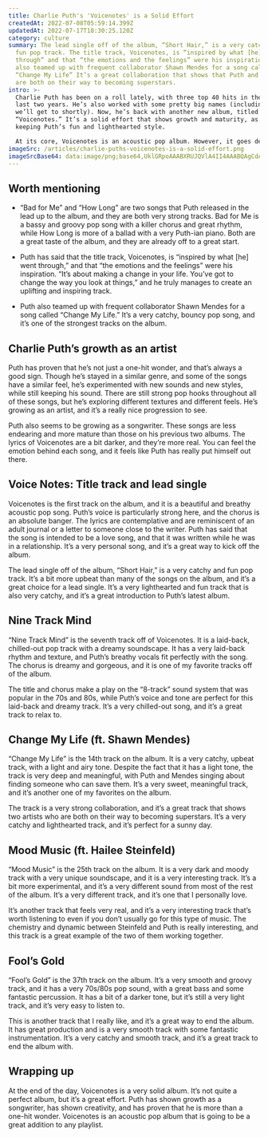 ```yaml
---
title: Charlie Puth's 'Voicenotes' is a Solid Effort
createdAt: 2022-07-08T05:59:14.399Z
updatedAt: 2022-07-17T18:30:25.120Z
category: culture
summary: The lead single off of the album, “Short Hair,” is a very catchy and
  fun pop track. The title track, Voicenotes, is “inspired by what [he] went
  through” and that “the emotions and the feelings” were his inspiration. Puth
  also teamed up with frequent collaborator Shawn Mendes for a song called
  “Change My Life” It’s a great collaboration that shows that Puth and Mendes
  are both on their way to becoming superstars.
intro: >-
  Charlie Puth has been on a roll lately, with three top 40 hits in the
  last two years. He’s also worked with some pretty big names (including one
  we’ll get to shortly). Now, he’s back with another new album, titled
  “Voicenotes.” It’s a solid effort that shows growth and maturity, as well as
  keeping Puth’s fun and lighthearted style. 

  At its core, Voicenotes is an acoustic pop album. However, it goes deeper than just putting electric guitars aside; these songs are stripped right down to the bare bones. There’s still plenty of production value—especially on the third track—but it feels like Puth made a conscious decision not to hide behind anything.
imageSrc: /articles/charlie-puths-voicenotes-is-a-solid-effort.png
imageSrcBase64: data:image/png;base64,UklGRpoAAABXRUJQVlA4II4AAABQAgCdASoKAAoAAUAmJbACdLoAAyNE4E747QAA/vNVF/NIezp26bjlVMxb0K4duhkaVvOpBloVXBvKkqxt+Vfn8qIq8PndBIs9VpQJ8Y2rT4/1hF3HXWTP9Gp/q5n/0OuH9sJ9fmKfmoTiPw99f/1GiWK7Mo/+H77nav/U0Hh3+VFrG3/qNN7F7X/cIAAA
---
```


## Worth mentioning

- “Bad for Me” and “How Long” are two songs that Puth released in the lead up to the album, and they are both very strong tracks. Bad for Me is a bassy and groovy pop song with a killer chorus and great rhythm, while How Long is more of a ballad with a very Puth-ian piano. Both are a great taste of the album, and they are already off to a great start.

- Puth has said that the title track, Voicenotes, is “inspired by what [he] went through,” and that “the emotions and the feelings” were his inspiration. “It’s about making a change in your life. You’ve got to change the way you look at things,” and he truly manages to create an uplifting and inspiring track.

- Puth also teamed up with frequent collaborator Shawn Mendes for a song called “Change My Life.” It’s a very catchy, bouncy pop song, and it’s one of the strongest tracks on the album.

## Charlie Puth’s growth as an artist

Puth has proven that he’s not just a one-hit wonder, and that’s always a good sign. Though he’s stayed in a similar genre, and some of the songs have a similar feel, he’s experimented with new sounds and new styles, while still keeping his sound. There are still strong pop hooks throughout all of these songs, but he’s exploring different textures and different feels. He’s growing as an artist, and it’s a really nice progression to see.

Puth also seems to be growing as a songwriter. These songs are less endearing and more mature than those on his previous two albums. The lyrics of Voicenotes are a bit darker, and they’re more real. You can feel the emotion behind each song, and it feels like Puth has really put himself out there.

## Voice Notes: Title track and lead single

Voicenotes is the first track on the album, and it is a beautiful and breathy acoustic pop song. Puth’s voice is particularly strong here, and the chorus is an absolute banger. The lyrics are contemplative and are reminiscent of an adult journal or a letter to someone close to the writer. Puth has said that the song is intended to be a love song, and that it was written while he was in a relationship. It’s a very personal song, and it’s a great way to kick off the album.

The lead single off of the album, “Short Hair,” is a very catchy and fun pop track. It’s a bit more upbeat than many of the songs on the album, and it’s a great choice for a lead single. It’s a very lighthearted and fun track that is also very catchy, and it’s a great introduction to Puth’s latest album.

## Nine Track Mind

“Nine Track Mind” is the seventh track off of Voicenotes. It is a laid-back, chilled-out pop track with a dreamy soundscape. It has a very laid-back rhythm and texture, and Puth’s breathy vocals fit perfectly with the song. The chorus is dreamy and gorgeous, and it is one of my favorite tracks off of the album.

The title and chorus make a play on the “8-track” sound system that was popular in the 70s and 80s, while Puth’s voice and tone are perfect for this laid-back and dreamy track. It’s a very chilled-out song, and it’s a great track to relax to.

## Change My Life (ft. Shawn Mendes)

“Change My Life” is the 14th track on the album. It is a very catchy, upbeat track, with a light and airy tone. Despite the fact that it has a light tone, the track is very deep and meaningful, with Puth and Mendes singing about finding someone who can save them. It’s a very sweet, meaningful track, and it’s another one of my favorites on the album.

The track is a very strong collaboration, and it’s a great track that shows two artists who are both on their way to becoming superstars. It’s a very catchy and lighthearted track, and it’s perfect for a sunny day.

## Mood Music (ft. Hailee Steinfeld)

“Mood Music” is the 25th track on the album. It is a very dark and moody track with a very unique soundscape, and it is a very interesting track. It’s a bit more experimental, and it’s a very different sound from most of the rest of the album. It’s a very different track, and it’s one that I personally love.

It’s another track that feels very real, and it’s a very interesting track that’s worth listening to even if you don’t usually go for this type of music. The chemistry and dynamic between Steinfeld and Puth is really interesting, and this track is a great example of the two of them working together.

## Fool’s Gold

“Fool’s Gold” is the 37th track on the album. It’s a very smooth and groovy track, and it has a very 70s/80s pop sound, with a great bass and some fantastic percussion. It has a bit of a darker tone, but it’s still a very light track, and it’s very easy to listen to.

This is another track that I really like, and it’s a great way to end the album. It has great production and is a very smooth track with some fantastic instrumentation. It’s a very catchy and smooth track, and it’s a great track to end the album with.

## Wrapping up

At the end of the day, Voicenotes is a very solid album. It’s not quite a perfect album, but it’s a great effort. Puth has shown growth as a songwriter, has shown creativity, and has proven that he is more than a one-hit wonder. Voicenotes is an acoustic pop album that is going to be a great addition to any playlist.

